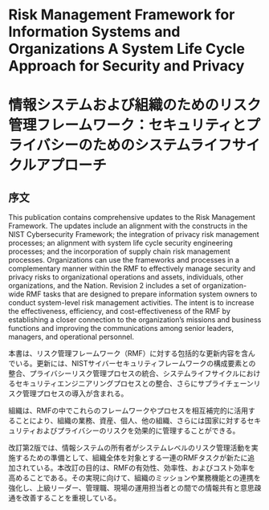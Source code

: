 # Risk Management Framework for Information Systems and Organizations A System Life Cycle Approach for Security and Privacy 
# 情報システムおよび組織のためのリスク管理フレームワーク：セキュリティとプライバシーのためのシステムライフサイクルアプローチ

## 序文

This publication contains comprehensive updates to the Risk Management Framework. The updates include an alignment with the constructs in the NIST Cybersecurity Framework; the integration of privacy risk management processes; an alignment with system life cycle security engineering processes; and the incorporation of supply chain risk management processes. Organizations can use the frameworks and processes in a complementary manner within the RMF to effectively manage security and privacy risks to organizational operations and assets, individuals, other organizations, and the Nation. Revision 2 includes a set of organization-wide RMF tasks that are designed to prepare information system owners to conduct system-level risk management activities. The intent is to increase the effectiveness, efficiency, and cost-effectiveness of the RMF by establishing a closer connection to the organization’s missions and business functions and improving the communications among senior leaders, managers, and operational personnel. 

本書は、リスク管理フレームワーク（RMF）に対する包括的な更新内容を含んでいる。更新には、NISTサイバーセキュリティフレームワークの構成要素との整合、プライバシーリスク管理プロセスの統合、システムライフサイクルにおけるセキュリティエンジニアリングプロセスとの整合、さらにサプライチェーンリスク管理プロセスの導入が含まれる。

組織は、RMFの中でこれらのフレームワークやプロセスを相互補完的に活用することにより、組織の業務、資産、個人、他の組織、さらには国家に対するセキュリティおよびプライバシーのリスクを効果的に管理することができる。

改訂第2版では、情報システムの所有者がシステムレベルのリスク管理活動を実施するための準備として、組織全体を対象とする一連のRMFタスクが新たに追加されている。本改訂の目的は、RMFの有効性、効率性、およびコスト効率を高めることである。その実現に向けて、組織のミッションや業務機能との連携を強化し、上級リーダー、管理職、現場の運用担当者との間での情報共有と意思疎通を改善することを重視している。